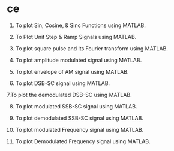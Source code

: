# ce
1. To plot Sin, Cosine, & Sinc Functions using 
MATLAB.

2. To Plot Unit Step & Ramp Signals using 
MATLAB.

3. To plot square pulse and its Fourier 
transform using MATLAB. 

4. To plot amplitude modulated signal using 
MATLAB. 

5. To plot envelope of AM signal using 
MATLAB.

6. To plot DSB-SC signal using MATLAB.

7.To plot the demodulated DSB-SC using MATLAB.

8. To plot modulated SSB-SC signal using MATLAB.

9. To plot demodulated SSB-SC signal using 
MATLAB.

10. To plot modulated Frequency signal using 
MATLAB. 

11. To plot Demodulated Frequency signal 
using MATLAB.

